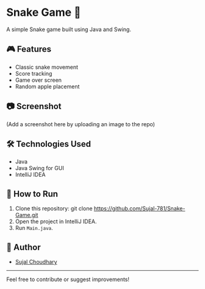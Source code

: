 # Snake Game 🐍

A simple Snake game built using Java and Swing.

## 🎮 Features
- Classic snake movement
- Score tracking
- Game over screen
- Random apple placement

## 📷 Screenshot
(Add a screenshot here by uploading an image to the repo)

## 🛠️ Technologies Used
- Java
- Java Swing for GUI
- IntelliJ IDEA

## 🚀 How to Run
1. Clone this repository:
   git clone https://github.com/Sujal-781/Snake-Game.git
2. Open the project in IntelliJ IDEA.
3. Run `Main.java`.

## 🙌 Author
- [Sujal Choudhary](https://github.com/Sujal-781)

---
Feel free to contribute or suggest improvements!